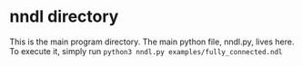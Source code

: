 # nndl directory
This is the main program directory. The main python file, nndl.py, lives
here. To execute it, simply run `python3 nndl.py examples/fully_connected.ndl`



